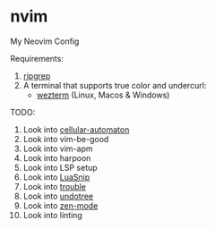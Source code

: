 # nvim
My Neovim Config

Requirements:
1. [ripgrep](https://github.com/BurntSushi/ripgrep)
2. A terminal that supports true color and undercurl:
    - [wezterm](https://github.com/wez/wezterm) (Linux, Macos & Windows)

TODO:
1. Look into [cellular-automaton](https://github.com/Eandrju/cellular-automaton.nvim)
2. Look into vim-be-good
3. Look into vim-apm
4. Look into harpoon
5. Look into LSP setup
6. Look into [LuaSnip](https://github.com/L3MON4D3/LuaSnip)
7. Look into [trouble](https://github.com/folke/trouble.nvim)
8. Look into [undotree](https://github.com/mbbill/undotree)
9. Look into [zen-mode](https://github.com/folke/zen-mode.nvim)
10. Look into linting
